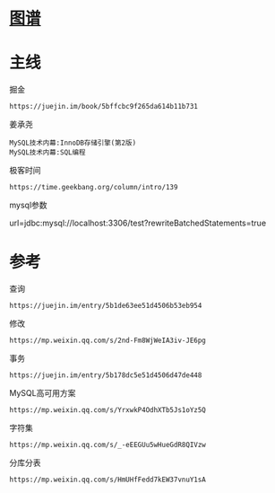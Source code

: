 # [图谱](https://www.processon.com/mindmap/5cf66f4ee4b0da05395ea189)



# 主线

掘金 

	https://juejin.im/book/5bffcbc9f265da614b11b731
	


姜承尧

	MySQL技术内幕:InnoDB存储引擎(第2版)
	MySQL技术内幕:SQL编程

极客时间

	https://time.geekbang.org/column/intro/139



mysql参数

url=jdbc:mysql://localhost:3306/test?rewriteBatchedStatements=true


# 参考

查询

	https://juejin.im/entry/5b1de63ee51d4506b53eb954

修改

	https://mp.weixin.qq.com/s/2nd-Fm8WjWeIA3iv-JE6pg
	
事务

	https://juejin.im/entry/5b178dc5e51d4506d47de448

MySQL高可用方案

	https://mp.weixin.qq.com/s/YrxwkP4OdhXTb5Js1oYz5Q

字符集

	https://mp.weixin.qq.com/s/_-eEEGUu5wHueGdR8QIVzw
	
分库分表
	
	https://mp.weixin.qq.com/s/HmUHfFedd7kEW37vnuY1sA	

